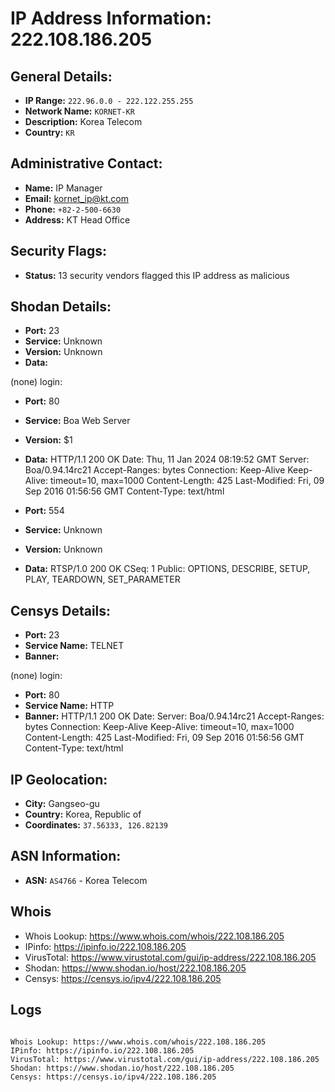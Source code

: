 # IP Address Information: 222.108.186.205

## General Details:
- **IP Range:** `222.96.0.0 - 222.122.255.255`
- **Network Name:** `KORNET-KR`
- **Description:** Korea Telecom
- **Country:** `KR`

## Administrative Contact:
- **Name:** IP Manager
- **Email:** [kornet_ip@kt.com](mailto:kornet_ip@kt.com)
- **Phone:** `+82-2-500-6630`
- **Address:** KT Head Office

## Security Flags:
- **Status:** 13 security vendors flagged this IP address as malicious

## Shodan Details:
- **Port:** 23
- **Service:** Unknown
- **Version:** Unknown
- **Data:** 
(none) login: 

- **Port:** 80
- **Service:** Boa Web Server
- **Version:** $1
- **Data:** HTTP/1.1 200 OK
Date: Thu, 11 Jan 2024 08:19:52 GMT
Server: Boa/0.94.14rc21
Accept-Ranges: bytes
Connection: Keep-Alive
Keep-Alive: timeout=10, max=1000
Content-Length: 425
Last-Modified: Fri, 09 Sep 2016 01:56:56 GMT
Content-Type: text/html



- **Port:** 554
- **Service:** Unknown
- **Version:** Unknown
- **Data:** RTSP/1.0 200 OK
CSeq: 1
Public: OPTIONS, DESCRIBE, SETUP, PLAY, TEARDOWN, SET_PARAMETER



## Censys Details:
- **Port:** 23
- **Service Name:** TELNET
- **Banner:** 
(none) login: 

- **Port:** 80
- **Service Name:** HTTP
- **Banner:** HTTP/1.1 200 OK
Date:  <REDACTED>
Server: Boa/0.94.14rc21
Accept-Ranges: bytes
Connection: Keep-Alive
Keep-Alive: timeout=10, max=1000
Content-Length: 425
Last-Modified: Fri, 09 Sep 2016 01:56:56 GMT
Content-Type: text/html


## IP Geolocation:
- **City:** Gangseo-gu
- **Country:** Korea, Republic of
- **Coordinates:** `37.56333, 126.82139`
## ASN Information:
- **ASN:** `AS4766` - Korea Telecom
## Whois
- Whois Lookup: https://www.whois.com/whois/222.108.186.205
- IPinfo: https://ipinfo.io/222.108.186.205
- VirusTotal: https://www.virustotal.com/gui/ip-address/222.108.186.205
- Shodan: https://www.shodan.io/host/222.108.186.205
- Censys: https://censys.io/ipv4/222.108.186.205
## Logs
```

Whois Lookup: https://www.whois.com/whois/222.108.186.205
IPinfo: https://ipinfo.io/222.108.186.205
VirusTotal: https://www.virustotal.com/gui/ip-address/222.108.186.205
Shodan: https://www.shodan.io/host/222.108.186.205
Censys: https://censys.io/ipv4/222.108.186.205

```

